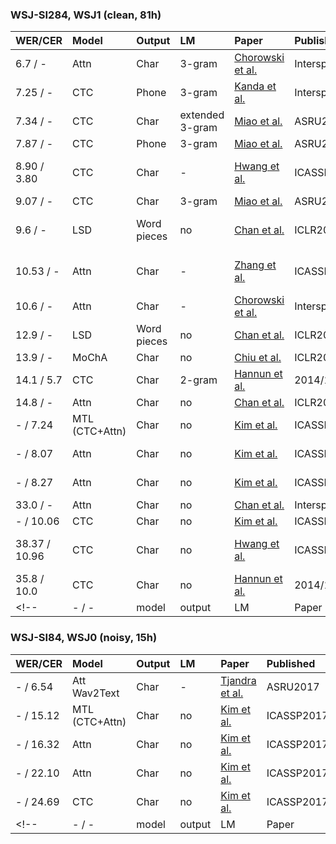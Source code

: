 ### WSJ-SI284, WSJ1 (clean, 81h)
| WER/CER | Model | Output | LM | Paper | Published | Notes |
| :------ | :---- | :----- | :- | :---- | :-------- | :---: |
| 6.7 / - | Attn | Char | 3-gram | [Chorowski et al.](http://www.isca-speech.org/archive/Interspeech_2016/pdfs/0071.PDF) | Interspeech2017 | Label smoothing |
| 7.25 / - | CTC | Phone | 3-gram | [Kanda et al.](https://www.isca-speech.org/archive/Interspeech_2017/pdfs/0343.PDF) | Interspeech2016 | MAP decoding |
| 7.34 / - | CTC | Char | extended <br> 3-gram | [Miao et al.](https://arxiv.org/abs/1507.08240) | ASRU2015 | - |
| 7.87 / - | CTC | Phone | 3-gram | [Miao et al.](https://arxiv.org/abs/1507.08240) | ASRU2015 | - |
| 8.90 / 3.80 | CTC | Char | - | [Hwang et al.](https://arxiv.org/abs/1601.06581) | ICASSP2016 | Tree-based online beam search |
| 9.07 / - | CTC | Char | 3-gram | [Miao et al.](https://arxiv.org/abs/1507.08240) | ASRU2015 | - |
| 9.6 / - | LSD | Word pieces | no | [Chan et al.](https://arxiv.org/abs/1610.03035) | ICLR2017 | LSD4 <br> + VGG-BLSTM |
| 10.53 / - | Attn | Char | - | [Zhang et al.](https://arxiv.org/abs/1610.03022) | ICASSP2017 | VGG <br> + ResConvLSTM |
| 10.6 / - | Attn | Char | - | [Chorowski et al.](http://www.isca-speech.org/archive/Interspeech_2016/pdfs/0071.PDF) | Interspeech2017 | Label smoothing <br> |
| 12.9 / - | LSD | Word pieces | no | [Chan et al.](https://arxiv.org/abs/1610.03035) | ICLR2017 | LSD4 |
| 13.9 / - | MoChA | Char | no | [Chiu et al.](https://arxiv.org/abs/1712.05382) | ICLR2018 | online |
| 14.1 / 5.7 | CTC | Char | 2-gram | [Hannun et al.](https://arxiv.org/abs/1408.2873) | 2014/12 | - |
| 14.8 / - | Attn | Char | no | [Chan et al.](https://arxiv.org/abs/1610.03035) | ICLR2017 | - |
| - / 7.24 | MTL <br> (CTC+Attn) | Char | no | [Kim et al.](https://arxiv.org/abs/1609.06773) | ICASSP2017 | CTC:Attn=8:2 |
| - / 8.07 | Attn | Char | no | [Kim et al.](https://arxiv.org/abs/1609.06773) | ICASSP2017 | location-based |
| - / 8.27 | Attn | Char | no | [Kim et al.](https://arxiv.org/abs/1609.06773) | ICASSP2017 | content-based |
| 33.0 / - | Attn | Char | no | [Chan et al.](http://www.isca-speech.org/archive/Interspeech_2016/pdfs/0334.PDF) | Interspeech2016 | Online |
| - / 10.06 | CTC | Char | no | [Kim et al.](https://arxiv.org/abs/1609.06773) | ICASSP2017 | - |
| 38.37 / 10.96 | CTC | Char | no | [Hwang et al.](https://arxiv.org/abs/1601.06581) | ICASSP2016 | Tree-based online beam search |
| 35.8 / 10.0 | CTC | Char | no | [Hannun et al.](https://arxiv.org/abs/1408.2873) | 2014/12 | - |
<!-- | - / - | model | output | LM | Paper | Published | Notes | -->


### WSJ-SI84, WSJ0 (noisy, 15h)
| WER/CER | Model | Output | LM | Paper | Published | Notes |
| :------ | :---- | :----- | :- | :---- | :-------- | :---: |
| - / 6.54 | Att Wav2Text | Char | - | [Tjandra et al.](https://arxiv.org/abs/1709.07814) | ASRU2017 | transfer from multi-target |
| - / 15.12 | MTL <br> (CTC+Attn) | Char | no | [Kim et al.](https://arxiv.org/abs/1609.06773) | ICASSP2017 | CTC:Attn=5:5 |
| - / 16.32 | Attn | Char | no | [Kim et al.](https://arxiv.org/abs/1609.06773) | ICASSP2017 | location-based |
| - / 22.10 | Attn | Char | no | [Kim et al.](https://arxiv.org/abs/1609.06773) | ICASSP2017 | content-based |
| - / 24.69 | CTC | Char | no | [Kim et al.](https://arxiv.org/abs/1609.06773) | ICASSP2017 | no LM |
<!-- | - / - | model | output | LM | Paper | Published | Notes | -->
